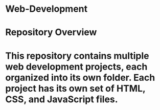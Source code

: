 # Web-Development
# Repository Overview
# This repository contains multiple web development projects, each organized into its own folder. Each project has its own set of HTML, CSS, and JavaScript files.
